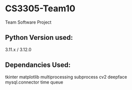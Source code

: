 # CS3305-Team10
Team Software Project 

Python Version used:
---------------------
3.11.x / 3.12.0

Dependancies Used:
---------------------
tkinter
matplotlib
multiprocessing
subprocess
cv2
deepface
mysql.connector
time
queue



